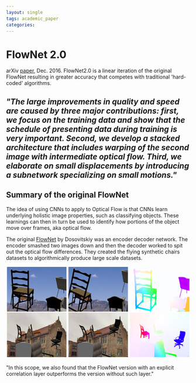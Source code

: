 ```yaml
---
layout: single
tags: academic_paper
categories:
---
```


# FlowNet 2.0

arXiv [paper](https://arxiv.org/pdf/1612.01925v1.pdf), Dec. 2016. FlowNet2.0 is a linear iteration of the original FlowNet resulting in greater accuracy that competes with traditional 'hard-coded' algorithms.

_"The large improvements in quality and speed are caused by three major contributions: first, we focus on the training data and show that the schedule of presenting data during training is very important. Second, we develop a stacked architecture that includes warping of the second image with intermediate optical flow. Third, we elaborate on small displacements by introducing a subnetwork specializing on small motions."_
---

## Summary of the original FlowNet

The idea of using CNNs to apply to Optical Flow is that CNNs learn underlying holistic image properties, such as classifying objects. These learnings can then in turn be used to identify how portions of the object move over frames, aka optical flow.

The original [FlowNet](https://www.cv-foundation.org/openaccess/content_iccv_2015/papers/Dosovitskiy_FlowNet_Learning_Optical_ICCV_2015_paper.pdf) by Dosovitskiy was an encoder decoder network. The encoder smashed two images down and then the decoder worked to spit out the optical flow differences. They created the flying synthetic chairs datasets to algorithmically produce large scale datasets.

![Flyin Chairs Example](/assets/images/FLyingChairsEx.png "wheeeeeee")

"In this scope, we also found that the FlowNet version with an explicit correlation layer outperforms the version without such layer."
